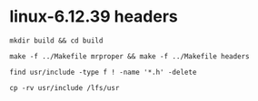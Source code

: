 # linux-6.12.39 headers

```shell
mkdir build && cd build

make -f ../Makefile mrproper && make -f ../Makefile headers

find usr/include -type f ! -name '*.h' -delete

cp -rv usr/include /lfs/usr
```